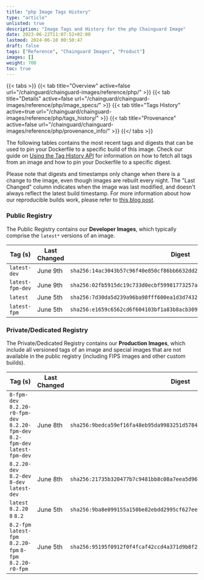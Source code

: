 ```yaml
---
title: "php Image Tags History"
type: "article"
unlisted: true
description: "Image Tags and History for the php Chainguard Image"
date: 2023-06-22T11:07:52+02:00
lastmod: 2024-06-10 00:50:47
draft: false
tags: ["Reference", "Chainguard Images", "Product"]
images: []
weight: 700
toc: true
---
```


{{< tabs >}}
{{< tab title="Overview" active=false url="/chainguard/chainguard-images/reference/php/" >}}
{{< tab title="Details" active=false url="/chainguard/chainguard-images/reference/php/image_specs/" >}}
{{< tab title="Tags History" active=true url="/chainguard/chainguard-images/reference/php/tags_history/" >}}
{{< tab title="Provenance" active=false url="/chainguard/chainguard-images/reference/php/provenance_info/" >}}
{{</ tabs >}}

The following tables contains the most recent tags and digests that can be used to pin your Dockerfile to a specific build of this image. Check our guide on [Using the Tag History API](/chainguard/chainguard-images/using-the-tag-history-api/) for information on how to fetch all tags from an image and how to pin your Dockerfile to a specific digest.

Please note that digests and timestamps only change when there is a change to the image, even though images are rebuilt every night. The "Last Changed" column indicates when the image was last modified, and doesn't always reflect the latest build timestamp. For more information about how our reproducible builds work, please refer to [this blog post](https://www.chainguard.dev/unchained/reproducing-chainguards-reproducible-image-builds).

### Public Registry
The Public Registry contains our **Developer Images**, which typically comprise the `latest*` versions of an image.

| Tag (s)           | Last Changed | Digest                                                                    |
|-------------------|--------------|---------------------------------------------------------------------------|
|  `latest-dev`     | June 9th     | `sha256:14ac3043b57c96f40e850cf86bb6632dd26ab79ef09600e02b34f720e4c12d63` |
|  `latest-fpm-dev` | June 9th     | `sha256:02fb5915dc19c733d0ecbf59981773257aa83f8b6fdd54d4c77848faa51574a8` |
|  `latest`         | June 5th     | `sha256:7d30da5d239a96ba98fff600ea1d3d743283292ec23c8bd2b823d387cca639f2` |
|  `latest-fpm`     | June 5th     | `sha256:e1659c6562cd6f604103bf1a83b8acb309fdf14e384b5a7840c81010d781d125` |


### Private/Dedicated Registry
The Private/Dedicated Registry contains our **Production Images**, which include all versioned tags of an image and special images that are not available in the public registry (including FIPS images and other custom builds).

| Tag (s)                                                                          | Last Changed | Digest                                                                    |
|----------------------------------------------------------------------------------|--------------|---------------------------------------------------------------------------|
|  `8-fpm-dev` `8.2.20-r0-fpm-dev` `8.2.20-fpm-dev` `8.2-fpm-dev` `latest-fpm-dev` | June 8th     | `sha256:9bedca59ef16fa48eb95da9983251d5784f02594e1875196a04296502f746bdf` |
|  `8.2.20-dev` `8.2-dev` `8-dev` `latest-dev`                                     | June 8th     | `sha256:21735b320477b7c9481bb8c08a7eea5d96a42f9447108768dc53d98bd407f34f` |
|  `latest` `8.2.20` `8` `8.2`                                                     | June 5th     | `sha256:9ba8e099155a150be82ebdd2995cf627eec8630c508a0db8ea2a73f176dd649e` |
|  `8.2-fpm` `latest-fpm` `8.2.20-fpm` `8-fpm` `8.2.20-r0-fpm`                     | June 5th     | `sha256:95195f0912f0f4fcaf42ccd4a371d9b8f2008268381c66dfeb49b157e0701341` |

